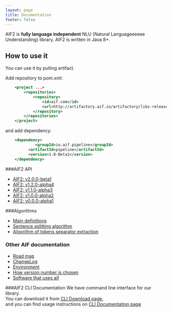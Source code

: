 ```yaml
---
layout: page
title: Documentation
footer: false
---
```

 
AIF2 is **fully language independent** NLU (Natural Languageeeeee Understanding) library. AIF2 is written in Java 8+.

## How to use it

You can use it by pulling artifact. 

Add repository to pom.xml:

``` xml
    <project ...>
        <repositories>
            <repository>
                <id>aif.com</id>
                <url>http://artifactory.aif.io/artifactory/libs-release-local</url>
            </repository>
        </repositories>
    </project>
```
and add dependency:

``` xml
    <dependency>
             <groupId>io.aif.pipeline</groupId>
          <artifactId>pipeline</artifactId>
          <version>1.0-Beta1</version>
    </dependency> 
```

###AIF2 API
* [AIF2: v2.0.0-beta1](/docs/aif2-lib/beta1/)
* [AIF2: v1.2.0-alpha4](/docs/aif2-lib/alpha4/)
* [AIF2: v1.1.0-alpha3](/docs/aif2-lib/alpha3/)
* [AIF2: v1.0.0-alpha2](/docs/aif2-lib/alpha2/)
* [AIF2: v0.0.0-alpha1](/docs/aif2-lib/alpha1/)

###Algorithms
* [Main definitions](./algorithm/main-definitions.html)
* [Sentence splitting algorithm](./algorithm/sentence-splitting.html)
* [Algorithm of tokens separator extraction](./algorithm/token-separator-extraction.html)

### Other AIF documentation
* [Road map](./common/road-map.html)
* [ChangeLog](./common/changelog.html)
* [Environment](./common/environment.html)
* [How version number is chosen](./common/how-version-number-is-chosen.html)
* [Software that uses aif](./common/software-that-uses-aif.html)

###AIF2 CLI Documentation
We have command line interface for our library.  
You can download it from [CLI Download page](/downloads/cli.html "CLI Download page"),  
and you can find usage instructions on [CLI Documentation page](/docs/aif-cli/ "CLI Documentation page")
